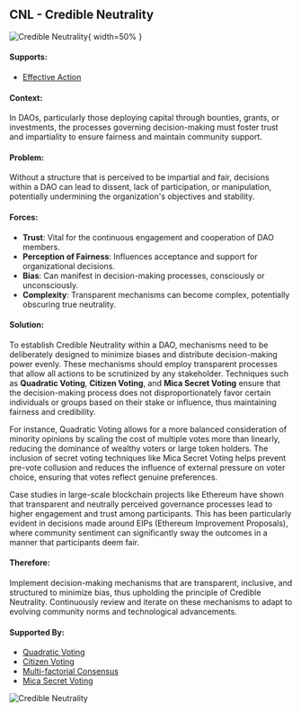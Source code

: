 ## CNL - Credible Neutrality

![Credible Neutrality](output/illustrations/credible_neutrality.png){ width=50% }

#### Supports:
* [Effective Action](/patterns/effective_action.html)

#### Context:
In DAOs, particularly those deploying capital through bounties, grants, or investments, the processes governing decision-making must foster trust and impartiality to ensure fairness and maintain community support.

#### Problem:
Without a structure that is perceived to be impartial and fair, decisions within a DAO can lead to dissent, lack of participation, or manipulation, potentially undermining the organization's objectives and stability.

#### Forces:

- **Trust**: Vital for the continuous engagement and cooperation of DAO members.
- **Perception of Fairness**: Influences acceptance and support for organizational decisions.
- **Bias**: Can manifest in decision-making processes, consciously or unconsciously.
- **Complexity**: Transparent mechanisms can become complex, potentially obscuring true neutrality.

#### Solution:
To establish Credible Neutrality within a DAO, mechanisms need to be deliberately designed to minimize biases and distribute decision-making power evenly. These mechanisms should employ transparent processes that allow all actions to be scrutinized by any stakeholder. Techniques such as **Quadratic Voting**, **Citizen Voting**, and **Mica Secret Voting** ensure that the decision-making process does not disproportionately favor certain individuals or groups based on their stake or influence, thus maintaining fairness and credibility.

For instance, Quadratic Voting allows for a more balanced consideration of minority opinions by scaling the cost of multiple votes more than linearly, reducing the dominance of wealthy voters or large token holders. The inclusion of secret voting techniques like Mica Secret Voting helps prevent pre-vote collusion and reduces the influence of external pressure on voter choice, ensuring that votes reflect genuine preferences.

Case studies in large-scale blockchain projects like Ethereum have shown that transparent and neutrally perceived governance processes lead to higher engagement and trust among participants. This has been particularly evident in decisions made around EIPs (Ethereum Improvement Proposals), where community sentiment can significantly sway the outcomes in a manner that participants deem fair.

#### Therefore:
Implement decision-making mechanisms that are transparent, inclusive, and structured to minimize bias, thus upholding the principle of Credible Neutrality. Continuously review and iterate on these mechanisms to adapt to evolving community norms and technological advancements.

#### Supported By:
* [Quadratic Voting](/patterns/quadratic_voting.html)
* [Citizen Voting](/patterns/citizen_voting.html)
* [Multi-factorial Consensus](/patterns/multi_factorial_consensus.html)
* [Mica Secret Voting](/patterns/mica_secret_voting.html)

![Credible Neutrality](output/credible_neutrality_specific_graph.png)